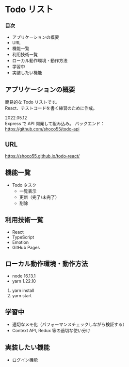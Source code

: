 # Todo リスト

### 目次

- アプリケーションの概要
- URL
- 機能一覧
- 利用技術一覧
- ローカル動作環境・動作方法
- 学習中
- 実装したい機能

## アプリケーションの概要

簡易的な Todo リストです。  
React、テストコードを書く練習のために作成。

2022.05.12  
Express で API 開発して組み込み。
バックエンド：https://github.com/shoco55/todo-api

## URL

https://shoco55.github.io/todo-react/

## 機能一覧

- Todo タスク
  - 一覧表示
  - 更新（完了/未完了）
  - 削除

## 利用技術一覧

- React
- TypeScript
- Emotion
- GitHub Pages

## ローカル動作環境・動作方法

- node 16.13.1
- yarn 1.22.10

1. yarn install
2. yarn start

## 学習中

- 適切なメモ化（パフォーマンスチェックしながら検証する）
- Context API, Redux 等の適切な使い分け

## 実装したい機能

- ログイン機能

